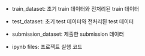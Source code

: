 - train_dataset: 초기 train 데이터와 전처리된 train 데이터
- test_dataset: 초기 test 데이터와 전처리된 test 데이터
- submission_dataset: 제출한 submission 데이터

- ipynb files: 프로젝트 실행 코드
